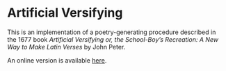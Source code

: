 Artificial Versifying
=========

This is an implementation of a poetry-generating procedure described in the 1677 book _Artificial Versifying or, the School-Boy’s Recreation: A New Way to Make Latin Verses_ by John Peter.

An online version is available [here](http://jeffreymbinder.net/apps/av/).